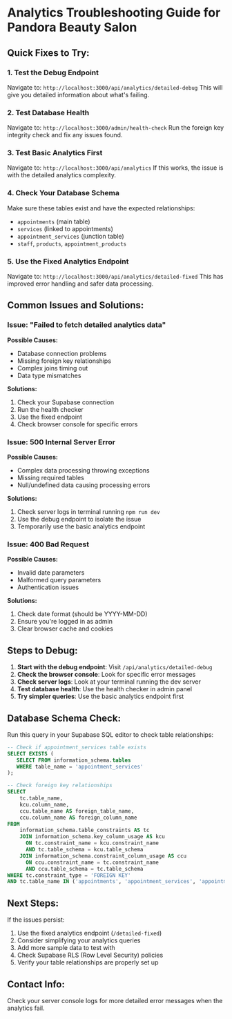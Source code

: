 # Analytics Troubleshooting Guide for Pandora Beauty Salon

## Quick Fixes to Try:

### 1. **Test the Debug Endpoint**
Navigate to: `http://localhost:3000/api/analytics/detailed-debug`
This will give you detailed information about what's failing.

### 2. **Test Database Health**
Navigate to: `http://localhost:3000/admin/health-check`
Run the foreign key integrity check and fix any issues found.

### 3. **Test Basic Analytics First**
Navigate to: `http://localhost:3000/api/analytics`
If this works, the issue is with the detailed analytics complexity.

### 4. **Check Your Database Schema**
Make sure these tables exist and have the expected relationships:
- `appointments` (main table)
- `services` (linked to appointments)
- `appointment_services` (junction table)
- `staff`, `products`, `appointment_products`

### 5. **Use the Fixed Analytics Endpoint**
Navigate to: `http://localhost:3000/api/analytics/detailed-fixed`
This has improved error handling and safer data processing.

## Common Issues and Solutions:

### Issue: "Failed to fetch detailed analytics data"
**Possible Causes:**
- Database connection problems
- Missing foreign key relationships
- Complex joins timing out
- Data type mismatches

**Solutions:**
1. Check your Supabase connection
2. Run the health checker
3. Use the fixed endpoint
4. Check browser console for specific errors

### Issue: 500 Internal Server Error
**Possible Causes:**
- Complex data processing throwing exceptions
- Missing required tables
- Null/undefined data causing processing errors

**Solutions:**
1. Check server logs in terminal running `npm run dev`
2. Use the debug endpoint to isolate the issue
3. Temporarily use the basic analytics endpoint

### Issue: 400 Bad Request
**Possible Causes:**
- Invalid date parameters
- Malformed query parameters
- Authentication issues

**Solutions:**
1. Check date format (should be YYYY-MM-DD)
2. Ensure you're logged in as admin
3. Clear browser cache and cookies

## Steps to Debug:

1. **Start with the debug endpoint**: Visit `/api/analytics/detailed-debug`
2. **Check the browser console**: Look for specific error messages
3. **Check server logs**: Look at your terminal running the dev server
4. **Test database health**: Use the health checker in admin panel
5. **Try simpler queries**: Use the basic analytics endpoint first

## Database Schema Check:

Run this query in your Supabase SQL editor to check table relationships:

```sql
-- Check if appointment_services table exists
SELECT EXISTS (
   SELECT FROM information_schema.tables 
   WHERE table_name = 'appointment_services'
);

-- Check foreign key relationships
SELECT
    tc.table_name, 
    kcu.column_name, 
    ccu.table_name AS foreign_table_name,
    ccu.column_name AS foreign_column_name 
FROM 
    information_schema.table_constraints AS tc 
    JOIN information_schema.key_column_usage AS kcu
      ON tc.constraint_name = kcu.constraint_name
      AND tc.table_schema = kcu.table_schema
    JOIN information_schema.constraint_column_usage AS ccu
      ON ccu.constraint_name = tc.constraint_name
      AND ccu.table_schema = tc.table_schema
WHERE tc.constraint_type = 'FOREIGN KEY' 
AND tc.table_name IN ('appointments', 'appointment_services', 'appointment_products');
```

## Next Steps:

If the issues persist:
1. Use the fixed analytics endpoint (`/detailed-fixed`) 
2. Consider simplifying your analytics queries
3. Add more sample data to test with
4. Check Supabase RLS (Row Level Security) policies
5. Verify your table relationships are properly set up

## Contact Info:
Check your server console logs for more detailed error messages when the analytics fail.
